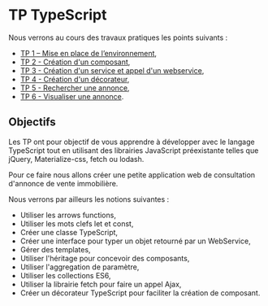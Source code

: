 # TP TypeScript

Nous verrons au cours des travaux pratiques les points suivants :

* [TP 1 – Mise en place de l’environnement](https://github.com/NodeAndTyped/labs-typescript/blob/master/tp1-installation.md),
* [TP 2 - Création d'un composant](https://github.com/NodeAndTyped/labs-typescript/blob/master/tp2-composant.md),
* [TP 3 - Création d'un service et appel d'un webservice](https://github.com/NodeAndTyped/labs-typescript/blob/master/tp3-service.md),
* [TP 4 - Création d'un décorateur](https://github.com/NodeAndTyped/labs-typescript/blob/master/tp4-decorator.md),
* [TP 5 - Rechercher une annonce](https://github.com/NodeAndTyped/labs-typescript/blob/master/tp5-composant-recherche.md),
* [TP 6 - Visualiser une annonce](https://github.com/NodeAndTyped/labs-typescript/blob/master/tp6-consultation.md).


## Objectifs

Les TP ont pour objectif de vous apprendre à développer avec le langage TypeScript tout en utilisant des librairies JavaScript 
préexistante telles que jQuery, Materialize-css, fetch ou lodash.

Pour ce faire nous allons créer une petite application web de consultation d'annonce de vente immobilière.

Nous verrons par ailleurs les notions suivantes :

* Utiliser les arrows functions,
* Utiliser les mots clefs let et const,
* Créer une classe TypeScript,
* Créer une interface pour typer un objet retourné par un WebService,
* Gérer des templates,
* Utiliser l'héritage pour concevoir des composants,
* Utiliser l'aggregation de paramètre,
* Utiliser les collections ES6,
* Utiliser la librairie fetch pour faire un appel Ajax,
* Créer un décorateur TypeScript pour faciliter la création de composant.